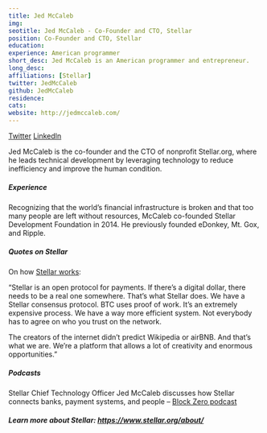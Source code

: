 ```yaml
---
title: Jed McCaleb
img: 
seotitle: Jed McCaleb - Co-Founder and CTO, Stellar
position: Co-Founder and CTO, Stellar
education:
experience: American programmer
short_desc: Jed McCaleb is an American programmer and entrepreneur.
long_desc:
affiliations: [Stellar]
twitter: JedMcCaleb
github: JedMcCaleb
residence:
cats: 
website: http://jedmccaleb.com/
---
```


<a class="social-link" href="https://twitter.com/jedmccaleb" target="_blank">Twitter</a> <a class="social-link" title="Jed McCaleb" href="https://www.linkedin.com/in/jed-mccaleb-4052a4/" target="_blank">LinkedIn</a>

Jed McCaleb is the co-founder and the CTO of nonprofit Stellar.org, where he leads technical development by leveraging technology to reduce inefficiency and improve the human condition.

##### Experience
Recognizing that the world’s financial infrastructure is broken and that too many people are left without resources, McCaleb co-founded Stellar Development Foundation in 2014. He previously founded eDonkey, Mt. Gox, and Ripple.

##### Quotes on Stellar
On how <a href="https://www.financemagnates.com/cryptocurrency/news/stellar-ceo-want-real-enough-dot-com-bubble-pops/">Stellar works</a>:

“Stellar is an open protocol for payments. If there’s a digital dollar, there needs to be a real one somewhere. That’s what Stellar does. We have a Stellar consensus protocol. BTC uses proof of work. It’s an extremely expensive process. We have a way more efficient system. Not everybody has to agree on who you trust on the network.

The creators of the internet didn’t predict Wikipedia or airBNB. And that’s what we are. We’re a platform that allows a lot of creativity and enormous opportunities.”

##### Podcasts
Stellar Chief Technology Officer Jed McCaleb discusses how Stellar connects banks, payment systems, and people – <a href="http://www.blockzero.show/c4e67558">Block Zero podcast</a>

##### Learn more about Stellar: <a href="https://www.stellar.org/about/">https://www.stellar.org/about/</a>
